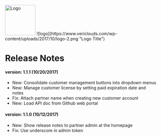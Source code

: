 
<img src="https://www.vericlouds.com/wp-content/uploads/2017/10/logo-2.png" alt="Logo" style="width: 100px;">
![logo](https://www.vericlouds.com/wp-content/uploads/2017/10/logo-2.png "Logo Title")

# Release Notes

#### version: 1.1.1 (10/20/2017)
* New: Consolidate customer management buttons into dropdown menus
* New: Manage customer license by setting paid expiration date and notes
* Fix: Attach partner name when creating new customer account
* New: Load API doc from Github web portal


#### version: 1.1.0 (10/12/2017)
* New: Show release notes to partner admin at the homepage
* Fix: Use underscore in admin token


